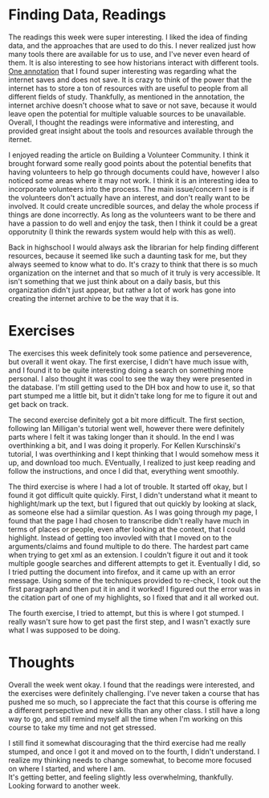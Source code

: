 # Finding Data, Readings
The readings this week were super interesting. I liked the idea of finding data, and the approaches that are used to do this. I never realized just how many tools there are available for us to use, and I've never even heard of them. It is also interesting to see how historians interact with different tools. [One annotation](https://hyp.is/cN18Hnv7Eem9K9t7g7lakA/www.themacroscope.org/?page_id=90) that I found super interesting was regarding what the internet saves and does not save. It is crazy to think of the power that the internet has to store a ton of resources with are useful to people from all different fields of study. Thankfully, as mentioned in the annotation, the internet archive doesn't choose what to save or not save, because it would leave open the potential for multiple valuable sources to be unavailable. Overall, I thought the readings were informative and interesting, and provided great insight about the tools and resources available through the iternet.

I enjoyed reading the article on Building a Volunteer Community. I think it brought forward some really good points about the potential benefits that having volunteers to help go through documents could have, however I also noticed some areas where it may not work. I think it is an interesting idea to incorporate volunteers into the process. The main issue/concern I see is if the volunteers don't actually have an interest, and don't really want to be involved. It could create uncredible sources, and delay the whole process if things are done incorrectly. As long as the volunteers want to be there and have a passion to do well and enjoy the task, then I think it could be a great opporutnity (I think the rewards system would help with this as well). 

Back in highschool I would always ask the librarian for help finding different resources, because it seemed like such a daunting task for me, but they always seemed to know what to do. It's crazy to think that there is so much organization on the internet and that so much of it truly is very accessible. It isn't something that we just think about on a daily basis, but this organization didn't just appear, but rather a lot of work has gone into creating the internet archive to be the way that it is.     

# Exercises
The exercises this week definitely took some patience and perseverence, but overall it went okay.
The first exercise, I didn't have much issue with, and I found it to be quite interesting doing a search on something more personal. I also thought it was cool to see the way they were presented in the database. I'm still getting used to the DH box and how to use it, so that part stumped me a little bit, but it didn't take long for me to figure it out and get back on track. 

The second exercise definitely got a bit more difficult. The first section, following Ian Milligan's tutorial went well, however there were definitely parts where I felt it was taking longer than it should. In the end I was overthinking a bit, and I was doing it properly. For  Kellen Kurschinski's tutorial, I was overthinking and I kept thinking that I would somehow mess it up, and download too much. EVentually, I realized to just keep reading and follow the instructions, and once I did that, everything went smoothly.  

The third exercise is where I had a lot of trouble. It started off okay, but I found it got difficult quite quickly. First, I didn't understand what it meant to highlight/mark up the text, but I figured that out quickly by looking at slack, as someone else had a siimilar question. As I was going through my page, I found that the page I had chosen to transcribe didn't really have much in terms of places or people, even after looking at the context, that I could highlight. Instead of getting too invovled with that I moved on to the arguments/claims and found multiple to do there. The hardest part came when trying to get xml as an extension. I couldn't figure it out and it took multiple google searches and different attempts to get it. Eventually I did, so I tried putting the document into firefox, and it came up with an error message. Using some of the techniques provided to re-check, I took out the first paragraph and then put it in and it worked! I figured out the error was in the citation part of one of my highlights, so I fixed that and it all worked out. 

The fourth exercise, I tried to attempt, but this is where I got stumped. I really wasn't sure how to get past the first step, and I wasn't exactly sure what I was supposed to be doing. 

# Thoughts
Overall the week went okay. I found that the readings were interested, and the exercises were definitely challenging. I've never taken a course that has pushed me so much, so I appreciate the fact that this course is offering me a different persepctive and new skills than any other class. I still have a long way to go, and still remind myself all the time when I'm working on this course to take my time and not get stressed.

I still find it somewhat discouraging that the third exercise had me really stumped, and once I got it and moved on to the fourth, I didn't understand. I realize my thinking needs to change somewhat, to become more focused on where I started, and where I am.  
It's getting better, and feeling slightly less overwhelming, thankfully. Looking forward to another week.  
